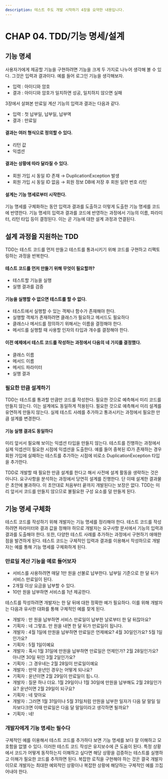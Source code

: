 ```yaml
---
description: 테스트 주도 개발 시작하기 4장을 요약한 내용입니다.
---
```


# CHAP 04. TDD/기능 명세/설계

## 기능 명세

사용자가에게 제공할 기능을 구현하려면 기능을 크게 두 가지로 나누어 생각해 볼 수 있다. 그것은 입력과 결과이다. 예를 들어 로그인 기능을 생각해보자.

* 입력 : 아이디와 암호
* 결과 : 아이디와 암호가 일치하면 성공, 일치하지 않으면 실패

3장에서 살펴본 만료일 계산 기능의 입력과 결과는 다음과 같다.

* 입력 : 첫 납부일, 납부일, 납부액
* 결과 : 만료일

#### 결과는 여러 형식으로 정의할 수 있다.

* 리턴 값
* 익셉션

#### 결과는 상황에 따라 달라질 수 있다.

* 회원 가입 시 동일 ID 존재 → DuplicationException 발생
* 회원 가입 시 동일 ID 없음 → 회원 정보 DB에 저장 후 회원 일련 번호 리턴

#### 설계는 기능 명세로부터 시작한다.

기능 명세를 구체화하는 동안 입력과 결과를 도출하고 이렇게 도출한 기능 명세를 코드에 반영한다. 기능 명세의 입력과 결과를 코드에 반영하는 과정에서 기능의 이름, 파라미터, 리턴 타입 등이 결정된다. 이는 곧 기능에 대한 설계 과정과 연결된다.

## 설계 과정을 지원하는 TDD

TDD는 테스트 코드를 먼저 만들고 테스트를 통과시키기 위해 코드를 구현하고 리팩토링하는 과정을 반복한다.

#### 테스트 코드를 먼저 만들기 위해 무엇이 필요할까?

* 테스트할 기능을 실행
* 실행 결과를 검증

#### 기능을 실행할 수 없으면 테스트를 할 수 없다.

* 테스트에서 실행할 수 있는 객체나 함수가 존재해야 한다.
* 실행할 객체가 존재하려면 클래스가 필요하고 메서드도 필요하다
* 클래스나 메서드를 정의하기 위해서는 이름을 결정해야 한다.
* 메서드를 실행할 때 사용할 인자의 타입과 개수를 결정해야 한다.

#### 이전 예제에서 테스트 코드를 작성하는 과정에서 다음의 네 가지를 결정했다.

* 클래스 이름
* 메서드 이름
* 메서드 파라미터
* 실행 결과

### 필요한 만큼 설계하기

TDD는 테스트를 통과할 만큼만 코드를 작성한다. 필요한 것으로 예측해서 미리 코드를 만들지 않는다. 이는 설계에도 동일하게 적용된다. 필요한 것으로 예측해서 미리 설계를 유연하게 만들지 않는다. 실제 테스트 사례를 추가하고 통과시키는 과정에서 필요한 만큼 설계를 변경한다.

#### 기능 실행 결과도 동일하다

미리 앞서서 필요해 보이는 익셉션 타입을 만들지 않는다. 테스트를 진행하는 과정에서 실제 익셉션이 필요한 시점에 익셉션을 도출한다. 예를 들어 중복된 ID가 존재하는 경우 회원 가입에 실패하는 테스트를 추가하는 시점에 비로소 DuplicationException 타입을 추가한다.

TDD로 개발할 때 필요한 만큼 설계를 한다고 해서 사전에 설계 활동을 생략하는 것은 아니다. 요구사항을 분석하는 과정에서 당연히 설계를 진행한다. 단 이때 설계한 결과물은 초안에 불과하다. 이 초안대로 처음부터 끝까지 개발된다는 보장은 없다. TDD는 미리 앞서서 코드를 만들지 않으므로 불필요한 구성 요소를 덜 만들게 된다.

## 기능 명세 구체화

테스트 코드를 작성하기 위해 개발자는 기능 명세를 정리해야 한다. 테스트 코드를 작성하려면 파라미터와 결과 값을 정해야 하므로 개발자는 요구사항 문서에서 기능의 입력과 결과를 도출해야 한다. 또한, 다양한 테스트 사례를 추가하는 과정에서 구현하기 애매한 점을 발견하게 된다. 테스트 코드는 구체적인 입력과 결과를 이용해서 작성하므로 개발자는 예를 통해 기능 명세를 구체화하게 된다.

### 만료일 계산 기능을 예로 들어보자

* 서비스를 사용하려면 매달 1만 원을 선불로 납부한다. 납부일 기준으로 한 달 뒤가 서비스 만료일이 된다.
* 2개월 이상 요금을 납부할 수 있다.
* 10만 원을 납부하면 서비스를 1년 제공한다.

테스트를 작성하려면 개발자는 한 달 뒤에 대한 정확한 예가 필요하다. 이를 위해 개발자는 다음과 유사한 대화를 통해 구체적인 예를 찾게 된다.

* 개발자 : 만 원을 납부하면 서비스 만료일이 납부한 날로부터 한 달 뒤잖아요?
* 기획자 : 네 그렇죠. 만 원을 내면 한 달 뒤가 만료일이 됩니다.
* 개발자 : 4월 1일에 만원을 납부하면 만료일은 언제예요? 4월 30일인가요? 5월 1일인가요?
* 기획자 : 5월 1일이예요
* 개발자 : 혹시 1월 31일에 만원을 납부하면 만료일은 언제인가? 2월 28일인가요? 아니면 30일 뒤인 3월 2일인가요?
* 기획자 : 그 경우네는 2월 28일이 만료일이예요
* 개발자 : 만약 윤년인 경우는 어떻게 되나요?
* 기획자 : 윤년이면 2월 29일이 만료일이 됩ㄴ다.
* 개발자 : 질문 하나 더요. 1월 29일이나 1월 30일에 만원을 납부해도 2월 28일인가요? 윤년이면 2월 29일이 되구요?
* 기획자 : 네 맞아요
* 개발자 : 그러면 1월 31일이나 5월 31일처럼 만원을 납부한 일자가 다음 달 말일 일자보다크면 이때 만료일은 다음 달 말일이라고 생각하면 될까요?
* 기획자 : 네!

### 개발자에게 기능 명세는 필수다

구체적인 예를 이용해서 테스트 코드를 추가하다 보면 기능 명세를 보다 잘 이해하고 모호함을 없앨 수 있다. 이러한 테스트 코드 작성은 유지보수에 큰 도움이 된다. 특정 상황에서 코드가 어떻게 동작하는지 이해하고 싶다면 해당 상황을 검증하는 테스트를 실행하고 이해가 필요한 코드를 추적하면 된다. 복잡한 로직을 구현해야 하는 것은 결국 개발자이므로 개발자는 최대한 예외적인 상황이나 복잡한 상황에 해당하는 구체적인 예를 끄집어내야 한다.

